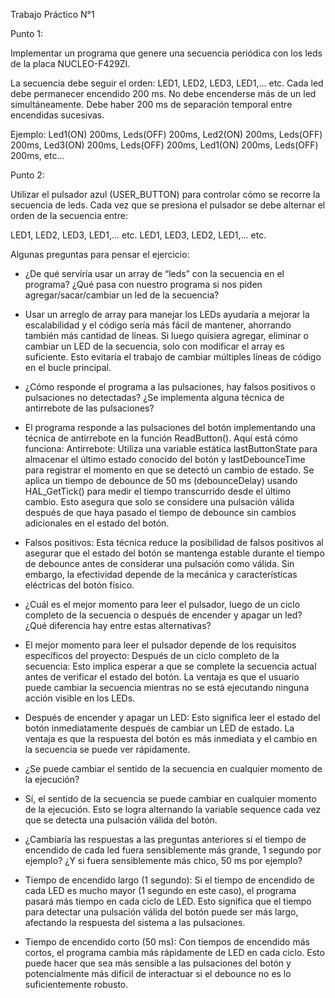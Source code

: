 Trabajo Práctico N°1

Punto 1:

Implementar un programa que genere una secuencia periódica con los leds de la placa NUCLEO-F429ZI.

La secuencia debe seguir el orden: LED1, LED2, LED3, LED1,... etc.
Cada led debe permanecer encendido 200 ms.  No debe encenderse más de un led simultáneamente. Debe haber 200 ms de separación temporal entre encendidas sucesivas.

Ejemplo: Led1(ON) 200ms, Leds(OFF) 200ms, Led2(ON) 200ms, Leds(OFF) 200ms, Led3(ON) 200ms, Leds(OFF) 200ms, Led1(ON) 200ms, Leds(OFF) 200ms, etc...


Punto 2:

Utilizar el pulsador azul (USER_BUTTON) para controlar cómo se recorre la secuencia de leds.  Cada vez que se presiona el pulsador se debe alternar el orden de la secuencia entre:

LED1, LED2, LED3, LED1,... etc.
LED1, LED3, LED2, LED1,... etc.

Algunas preguntas para pensar el ejercicio:

* ¿De qué serviría usar un array de “leds” con la secuencia en el programa? ¿Qué pasa con nuestro programa si nos piden agregar/sacar/cambiar un led de la secuencia?

- Usar un arreglo de array para manejar los LEDs ayudaría a mejorar la escalabilidad y el código sería más fácil de mantener, ahorrando también más cantidad de líneas. Si luego quisiera agregar, eliminar o cambiar un LED de la secuencia, solo con modificar el array es suficiente. Esto evitaría el trabajo de cambiar múltiples líneas de código en el bucle principal.

* ¿Cómo responde el programa a las pulsaciones, hay falsos positivos o pulsaciones no detectadas? ¿Se implementa alguna técnica de antirrebote de las pulsaciones?

- El programa responde a las pulsaciones del botón implementando una técnica de antirrebote en la función ReadButton(). Aquí está cómo funciona:
Antirrebote: Utiliza una variable estática lastButtonState para almacenar el último estado conocido del botón y lastDebounceTime para registrar el momento en que se detectó un cambio de estado. Se aplica un tiempo de debounce de 50 ms (debounceDelay) usando HAL_GetTick() para medir el tiempo transcurrido desde el último cambio. Esto asegura que solo se considere una pulsación válida después de que haya pasado el tiempo de debounce sin cambios adicionales en el estado del botón.

- Falsos positivos: Esta técnica reduce la posibilidad de falsos positivos al asegurar que el estado del botón se mantenga estable durante el tiempo de debounce antes de considerar una pulsación como válida. Sin embargo, la efectividad depende de la mecánica y características eléctricas del botón físico.

* ¿Cuál es el mejor momento para leer el pulsador, luego de un ciclo completo de la secuencia o después de encender y apagar un led? ¿Qué diferencia hay entre estas alternativas?

- El mejor momento para leer el pulsador depende de los requisitos específicos del proyecto:
Después de un ciclo completo de la secuencia: Esto implica esperar a que se complete la secuencia actual antes de verificar el estado del botón. La ventaja es que el usuario puede cambiar la secuencia mientras no se está ejecutando ninguna acción visible en los LEDs.

- Después de encender y apagar un LED: Esto significa leer el estado del botón inmediatamente después de cambiar un LED de estado. La ventaja es que la respuesta del botón es más inmediata y el cambio en la secuencia se puede ver rápidamente.

* ¿Se puede cambiar el sentido de la secuencia en cualquier momento de la ejecución?
- Sí, el sentido de la secuencia se puede cambiar en cualquier momento de la ejecución. Esto se logra alternando la variable sequence cada vez que se detecta una pulsación válida del botón.

* ¿Cambiaría las respuestas a las preguntas anteriores si el tiempo de encendido de cada led fuera sensiblemente más grande, 1 segundo por ejemplo? ¿Y si fuera  sensiblemente más chico, 50 ms por ejemplo?

- Tiempo de encendido largo (1 segundo): Si el tiempo de encendido de cada LED es mucho mayor (1 segundo en este caso), el programa pasará más tiempo en cada ciclo de LED. Esto significa que el tiempo para detectar una pulsación válida del botón puede ser más largo, afectando la respuesta del sistema a las pulsaciones.

- Tiempo de encendido corto (50 ms): Con tiempos de encendido más cortos, el programa cambia más rápidamente de LED en cada ciclo. Esto puede hacer que sea más sensible a las pulsaciones del botón y potencialmente más difícil de interactuar si el debounce no es lo suficientemente robusto.
